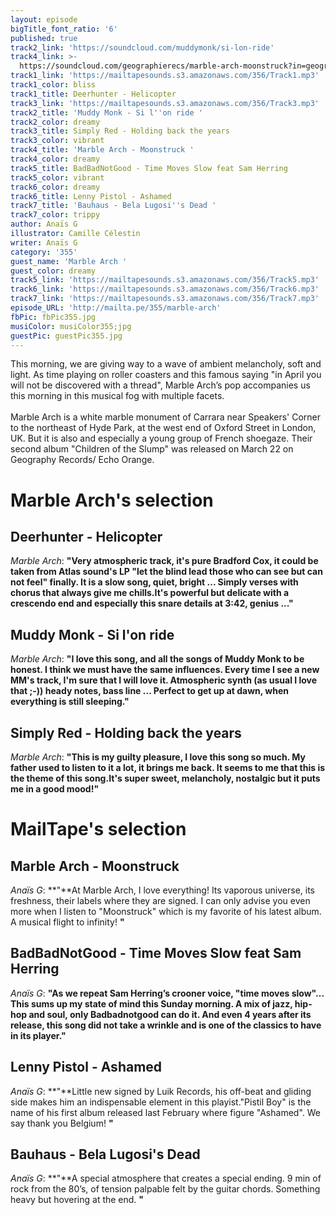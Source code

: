 ```yaml
---
layout: episode
bigTitle_font_ratio: '6'
published: true
track2_link: 'https://soundcloud.com/muddymonk/si-lon-ride'
track4_link: >-
  https://soundcloud.com/geographierecs/marble-arch-moonstruck?in=geographierecs/sets/marble-arch-children-of-the-1
track1_link: 'https://mailtapesounds.s3.amazonaws.com/356/Track1.mp3'
track1_color: bliss
track1_title: Deerhunter - Helicopter
track3_link: 'https://mailtapesounds.s3.amazonaws.com/356/Track3.mp3'
track2_title: 'Muddy Monk - Si l''on ride '
track2_color: dreamy
track3_title: Simply Red - Holding back the years
track3_color: vibrant
track4_title: 'Marble Arch - Moonstruck '
track4_color: dreamy
track5_title: BadBadNotGood - Time Moves Slow feat Sam Herring
track5_color: vibrant
track6_color: dreamy
track6_title: Lenny Pistol - Ashamed
track7_title: 'Bauhaus - Bela Lugosi''s Dead '
track7_color: trippy
author: Anaïs G
illustrator: Camille Célestin
writer: Anaïs G
category: '355'
guest_name: 'Marble Arch '
guest_color: dreamy
track5_link: 'https://mailtapesounds.s3.amazonaws.com/356/Track5.mp3'
track6_link: 'https://mailtapesounds.s3.amazonaws.com/356/Track6.mp3'
track7_link: 'https://mailtapesounds.s3.amazonaws.com/356/Track7.mp3'
episode_URL: 'http://mailta.pe/355/marble-arch'
fbPic: fbPic355.jpg
musiColor: musiColor355;jpg
guestPic: guestPic355.jpg
---
```


<p id="introduction"> This morning, we are giving way to a wave of ambient melancholy, soft and light. As time playing on roller coasters and this famous saying "in April you will not be discovered with a thread", Marble Arch’s pop accompanies us this morning in this musical fog with multiple facets.
<br><br>
Marble Arch is a white marble monument of Carrara near Speakers' Corner to the northeast of Hyde Park, at the west end of Oxford Street in London, UK. But it is also and especially a young group of French shoegaze. Their second album "Children of the Slump" was released on March 22 on Geography Records/ Echo Orange. 
</p>

# Marble Arch's selection

## Deerhunter - Helicopter
_Marble Arch_: **"**Very atmospheric track, it's pure Bradford Cox, it could be taken from Atlas sound's LP "let the blind lead those who can see but can not feel" finally.
It is a slow song, quiet, bright ... Simply verses with chorus that always give me chills.It's powerful but delicate with a crescendo end and especially this snare details at 3:42, genius ...**"**

## Muddy Monk - Si l'on ride
_Marble Arch_: **"**I love this song, and all the songs of Muddy Monk to be honest.
I think we must have the same influences. Every time I see a new MM's track, I'm sure that I will love it. Atmospheric synth (as usual I love that ;-)) heady notes, bass line ... Perfect to get up at dawn, when everything is still sleeping.**"**

## Simply Red - Holding back the years
_Marble Arch_: **"**This is my guilty pleasure, I love this song so much. My father used to listen to it a lot, it brings me back. It seems to me that this is the theme of this song.It's super sweet, melancholy, nostalgic but it puts me in a good mood!**"**


# MailTape's selection

## Marble Arch - Moonstruck 
_Anaïs G_: **"**At Marble Arch, I love everything! Its vaporous universe, its freshness, their labels where they are signed. I can only advise you even more when I listen to "Moonstruck" which is my favorite of his latest album. A musical flight to infinity! **"**

## BadBadNotGood - Time Moves Slow feat Sam Herring
_Anaïs G_: **"**As we repeat Sam Herring’s crooner voice, "time moves slow"... This sums up my state of mind this Sunday morning. A mix of jazz, hip-hop and soul, only Badbadnotgood can do it. And even 4 years after its release, this song did not take a wrinkle and is one of the classics to have in its player.**"**

## Lenny Pistol - Ashamed
_Anaïs G_: **"**Little new signed by Luik Records, his off-beat and gliding side makes him an indispensable element in this playist."Pistil Boy" is the name of his first album released last February where figure "Ashamed". We say thank you Belgium! **"**

## Bauhaus - Bela Lugosi's Dead 
_Anaïs G_: **"**A special atmosphere that creates a special ending. 9 min of rock from the 80’s, of tension palpable felt by the guitar chords. Something heavy but hovering at the end. **"**



<p id="outroduction"></p>
